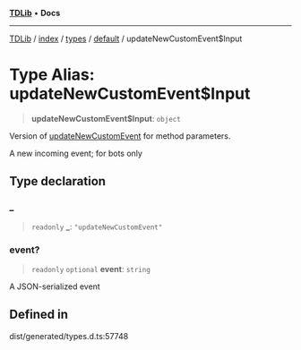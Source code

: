[**TDLib**](../../../../../../README.md) • **Docs**

***

[TDLib](../../../../../../modules.md) / [index](../../../../../README.md) / [types](../../../README.md) / [default](../README.md) / updateNewCustomEvent$Input

# Type Alias: updateNewCustomEvent$Input

> **updateNewCustomEvent$Input**: `object`

Version of [updateNewCustomEvent](updateNewCustomEvent.md) for method parameters.

A new incoming event; for bots only

## Type declaration

### \_

> `readonly` **\_**: `"updateNewCustomEvent"`

### event?

> `readonly` `optional` **event**: `string`

A JSON-serialized event

## Defined in

dist/generated/types.d.ts:57748
